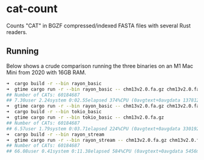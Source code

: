 # cat-count
Counts "CAT" in BGZF compressed/indexed FASTA files with several Rust readers.

## Running

Below shows a crude comparison running the three binaries on an M1 Mac Mini from 2020 with 16GB RAM.

```bash
➜  cargo build -r --bin rayon_basic
➜  gtime cargo run -r --bin rayon_basic -- chm13v2.0.fa.gz chm13v2.0.fa.gz.fai chm13v2.0.fa.gz.gzi
## Number of CATs: 60184687
## 7.30user 2.24system 0:02.55elapsed 374%CPU (0avgtext+0avgdata 1378128maxresident)k 0inputs+0outputs (2major+442501minor)pagefaults 0swaps
➜  gtime cargo run -r --bin rayon_basic -- chm13v2.0.fa.gz chm13v2.0.fa.gz.fai chm13v2.0.fa.gz.gzi
➜  cargo build -r --bin tokio_basic 
➜  gtime cargo run -r --bin tokio_basic -- chm13v2.0.fa.gz                                                          
## Number of CATs: 60184687
## 6.57user 1.79system 0:03.71elapsed 224%CPU (0avgtext+0avgdata 330192maxresident)k 0inputs+0outputs (2major+428811minor)pagefaults 0swaps
➜  cargo build -r --bin rayon_stream
➜  gtime cargo run -r --bin rayon_stream -- chm13v2.0.fa.gz chm13v2.0.fa.gz.fai chm13v2.0.fa.gz.gzi
## Number of CATs: 60184687
## 66.08user 0.41system 0:11.38elapsed 584%CPU (0avgtext+0avgdata 5456maxresident)k 0inputs+0outputs (2major+4120minor)pagefaults 0swaps
```

